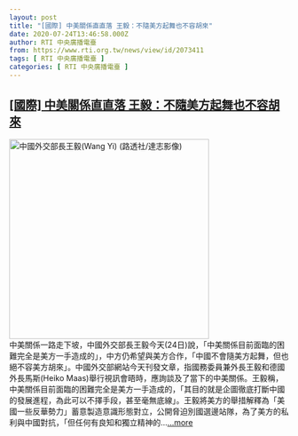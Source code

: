 ```yaml
---
layout: post
title: "[國際] 中美關係直直落 王毅：不隨美方起舞也不容胡來"
date: 2020-07-24T13:46:58.000Z
author: RTI 中央廣播電臺
from: https://www.rti.org.tw/news/view/id/2073411
tags: [ RTI 中央廣播電臺 ]
categories: [ RTI 中央廣播電臺 ]
---
```

<!--1595598418000-->
[[國際] 中美關係直直落 王毅：不隨美方起舞也不容胡來](https://www.rti.org.tw/news/view/id/2073411)
------

<div>
<img src="https://static.rti.org.tw/assets/thumbnails/2019/12/16/ee5da34f3b9ca95391535de92237b4c6.jpg" width="360" alt="中國外交部長王毅(Wang Yi) (路透社/達志影像)" title="中國外交部長王毅(Wang Yi) (路透社/達志影像)"><br>中美關係一路走下坡，中國外交部長王毅今天(24日)說，「中美關係目前面臨的困難完全是美方一手造成的」，中方仍希望與美方合作，「中國不會隨美方起舞，但也絕不容美方胡來」。中國外交部網站今天刊發文章，指國務委員兼外長王毅和德國外長馬斯(Heiko Maas)舉行視訊會晤時，應詢談及了當下的中美關係。王毅稱，中美關係目前面臨的困難完全是美方一手造成的，「其目的就是企圖徹底打斷中國的發展進程，為此可以不擇手段，甚至毫無底線」。王毅將美方的舉措解釋為「美國一些反華勢力」蓄意製造意識形態對立，公開脅迫別國選邊站隊，為了美方的私利與中國對抗，「但任何有良知和獨立精神的...<a target="_blank" href="https://www.rti.org.tw/news/view/id/2073411">...more</a>
</div>

